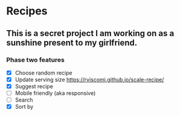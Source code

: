 # Recipes

## This is a secret project I am working on as a sunshine present to my girlfriend.

### Phase two features
- [x] Choose random recipe
- [x] Update serving size https://rviscomi.github.io/scale-recipe/
- [x] Suggest recipe
- [ ] Mobile friendly (aka responsive)
- [ ] Search
- [x] Sort by
